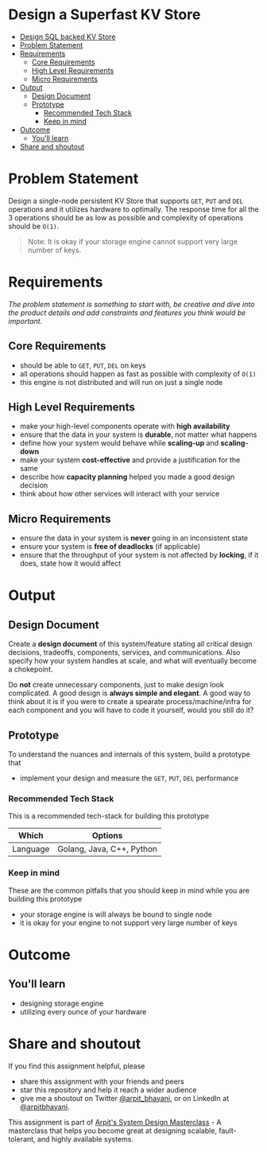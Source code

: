 Design a Superfast KV Store
===

<!--ts-->
* [Design SQL backed KV Store](#design-sql-backed-kv-store)
* [Problem Statement](#problem-statement)
* [Requirements](#requirements)
   * [Core Requirements](#core-requirements)
   * [High Level Requirements](#high-level-requirements)
   * [Micro Requirements](#micro-requirements)
* [Output](#output)
   * [Design Document](#design-document)
   * [Prototype](#prototype)
      * [Recommended Tech Stack](#recommended-tech-stack)
      * [Keep in mind](#keep-in-mind)
* [Outcome](#outcome)
   * [You'll learn](#youll-learn)
* [Share and shoutout](#share-and-shoutout)
<!--te-->

# Problem Statement

Design a single-node persistent KV Store that supports `GET`, `PUT` and `DEL` operations and it utilizes hardware to optimally. The response time for all the 3 operations should be as low as possible and complexity of operations should be `O(1)`.

> Note: It is okay if your storage engine cannot support very large number of keys.

# Requirements

<!--rs-->
*The problem statement is something to start with, be creative and dive into the product details and add constraints and features you think would be important.*
<!--re-->

## Core Requirements

 - should be able to `GET`, `PUT`, `DEL` on keys
 - all operations should happen as fast as possible with complexity of `O(1)`
 - this engine is not distributed and will run on just a single node

##  High Level Requirements
<!--hs-->
- make your high-level components operate with **high availability**
 - ensure that the data in your system is **durable**, not matter what happens
 - define how your system would behave while **scaling-up** and **scaling-down**
 - make your system **cost-effective** and provide a justification for the same
 - describe how **capacity planning** helped you made a good design decision 
 - think about how other services will interact with your service
<!--he-->

##  Micro Requirements
<!--ms-->
- ensure the data in your system is **never** going in an inconsistent state
 - ensure your system is **free of deadlocks** (if applicable)
 - ensure that the throughput of your system is not affected by **locking**, if it does, state how it would affect
<!--me-->

# Output

## Design Document
<!--ds-->
Create a **design document** of this system/feature stating all critical design decisions, tradeoffs, components, services, and communications. Also specify how your system handles at scale, and what will eventually become a chokepoint.

Do **not** create unnecessary components, just to make design look complicated. A good design is **always simple and elegant**. A good way to think about it is if you were to create a spearate process/machine/infra for each component and you will have to code it yourself, would you still do it?
<!--de-->

## Prototype

To understand the nuances and internals of this system, build a prototype that

- implement your design and measure the `GET`, `PUT`, `DEL` performance

###  Recommended Tech Stack

This is a recommended tech-stack for building this prototype

|Which|Options|
|-----|-----|
|Language|Golang, Java, C++, Python|

###  Keep in mind

These are the common pitfalls that you should keep in mind while you are building this prototype

- your storage engine is will always be bound to single node
- it is okay for your engine to not support very large number of keys

# Outcome

##  You'll learn

- designing storage engine
- utilizing every ounce of your hardware

<!--fs-->
#  Share and shoutout

If you find this assignment helpful, please
 - share this assignment with your friends and peers
 - star this repository and help it reach a wider audience
 - give me a shoutout on Twitter [@arpit_bhayani](https://twitter.com/@arpit_bhayani), or on LinkedIn at [@arpitbhayani](https://www.linkedin.com/in/arpitbhayani/).

This assignment is part of [Arpit's System Design Masterclass](https://arpitbhayani.me/masterclass) - A masterclass that helps you become great at designing scalable, fault-tolerant, and highly available systems.
<!--fe-->